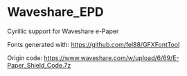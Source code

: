 # Waveshare_EPD

Cyrillic support for Waveshare e-Paper

Fonts generated with: https://github.com/fel88/GFXFontTool

Origin code: https://www.waveshare.com/w/upload/6/69/E-Paper_Shield_Code.7z
